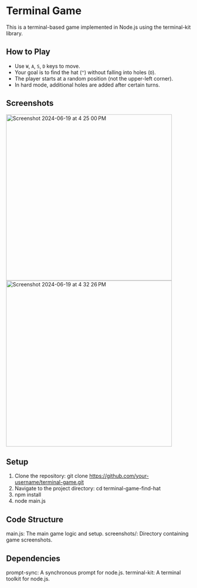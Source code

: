 # Terminal Game

This is a terminal-based game implemented in Node.js using the terminal-kit library.

## How to Play

- Use `W`, `A`, `S`, `D` keys to move.
- Your goal is to find the hat (`^`) without falling into holes (`O`).
- The player starts at a random position (not the upper-left corner).
- In hard mode, additional holes are added after certain turns.

## Screenshots

<img width="452" alt="Screenshot 2024-06-19 at 4 25 00 PM" src="https://github.com/chaofengh/terminal-game-find-hat/assets/73614799/ae38dcd5-4b36-44dc-b8aa-6d60e6471623">
<img width="452" alt="Screenshot 2024-06-19 at 4 32 26 PM" src="https://github.com/chaofengh/terminal-game-find-hat/assets/73614799/f7194332-c457-4271-baab-00e8a3e0474a">

## Setup

1. Clone the repository:
   git clone https://github.com/your-username/terminal-game.git
2. Navigate to the project directory:
   cd terminal-game-find-hat
3. npm install
4. node main.js

## Code Structure
main.js: The main game logic and setup.
screenshots/: Directory containing game screenshots.

## Dependencies
prompt-sync: A synchronous prompt for node.js.
terminal-kit: A terminal toolkit for node.js.
